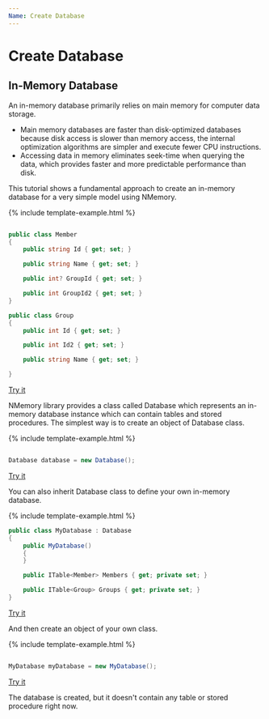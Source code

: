 ```yaml
---
Name: Create Database
---
```


# Create Database

## In-Memory Database

An in-memory database primarily relies on main memory for computer data storage. 

 - Main memory databases are faster than disk-optimized databases because disk access is slower than memory access, the internal optimization algorithms are simpler and execute fewer CPU instructions. 
 - Accessing data in memory eliminates seek-time when querying the data, which provides faster and more predictable performance than disk.

This tutorial shows a fundamental approach to create an in-memory database for a very simple model using NMemory.

{% include template-example.html %} 
```csharp

public class Member
{
    public string Id { get; set; }

    public string Name { get; set; }

    public int? GroupId { get; set; }

    public int GroupId2 { get; set; }
}

public class Group
{
    public int Id { get; set; }

    public int Id2 { get; set; }

    public string Name { get; set; }

}

```
[Try it](https://dotnetfiddle.net/xBxpYE)

NMemory library provides a class called Database which represents an in-memory database instance which can contain tables and stored procedures. The simplest way is to create an object of Database class.

{% include template-example.html %} 
```csharp

Database database = new Database();

```
[Try it](https://dotnetfiddle.net/3Kk3hj)

You can also inherit Database class to define your own in-memory database.

{% include template-example.html %} 
```csharp
public class MyDatabase : Database
{
    public MyDatabase()
    {
    }

    public ITable<Member> Members { get; private set; }

    public ITable<Group> Groups { get; private set; }
}
```
[Try it](https://dotnetfiddle.net/Xx5lta)

And then create an object of your own class.

{% include template-example.html %} 
```csharp

MyDatabase myDatabase = new MyDatabase();

```
[Try it](https://dotnetfiddle.net/qvQz0e)

The database is created, but it doesn't contain any table or stored procedure right now.



